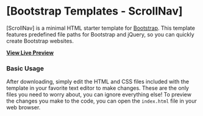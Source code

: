 # [Bootstrap Templates - ScrollNav]

[ScrollNav] is a minimal HTML starter template for [Bootstrap](https://getbootstrap.com/).
This template features predefined file paths for Bootstrap and jQuery, so you can quickly create Bootstrap websites.


**[View Live Preview](https://vincentnel80.github.io/bootstrap-themes/)**


### Basic Usage

After downloading, simply edit the HTML and CSS files included with the template in your favorite text editor to make changes. These are the only files you need to worry about, you can ignore everything else! To preview the changes you make to the code, you can open the `index.html` file in your web browser.
